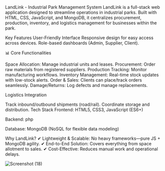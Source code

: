 LandLink - Industrial Park Management System
LandLink is a full-stack web application designed to streamline operations in industrial parks. Built with HTML, CSS, JavaScript, and MongoDB, it centralizes procurement, production, inventory, and logistics management for businesses within the park.

Key Features
User-Friendly Interface
Responsive design for easy access across devices.
Role-based dashboards (Admin, Supplier, Client).

📊 Core Functionalities

Space Allocation: Manage industrial units and leases.
Procurement: Order raw materials from registered suppliers.
Production Tracking: Monitor manufacturing workflows.
Inventory Management: Real-time stock updates with low-stock alerts.
Order & Sales: Clients can place/track orders seamlessly.
Damage/Returns: Log defects and manage replacements.

Logistics Integration

Track inbound/outbound shipments (road/rail).
Coordinate storage and distribution.
Tech Stack
Frontend: HTML5, CSS3, JavaScript (ES6+)

Backend: php

Database: MongoDB (NoSQL for flexible data modeling)


Why LandLink?
✔ Lightweight & Scalable: No heavy frameworks—pure JS + MongoDB agility.
✔ End-to-End Solution: Covers everything from space allotment to sales.
✔ Cost-Effective: Reduces manual work and operational delays.

![Screenshot (18)](https://github.com/user-attachments/assets/875059e8-75bd-481f-8091-c60e129efb5c)





